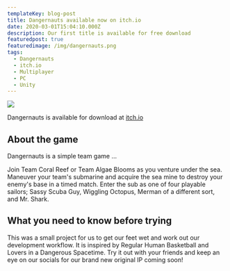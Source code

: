 ```yaml
---
templateKey: blog-post
title: Dangernauts available now on itch.io
date: 2020-03-01T15:04:10.000Z
description: Our first title is available for free download
featuredpost: true
featuredimage: /img/dangernauts.png
tags:
  - Dangernauts
  - itch.io
  - Multiplayer
  - PC
  - Unity
---
```

![](/img/dangernauts.png)

Dangernauts is available for download at [itch.io](https://littleleafinteractive.itch.io/dangernauts)

## About the game

Dangernauts is a simple team game ...

Join Team Coral Reef or Team Algae Blooms as you venture under the sea. Maneuver your team's submarine and acquire the sea mine to destroy your enemy's base in a timed match. Enter the sub as one of four playable sailors; Sassy Scuba Guy, Wiggling Octopus, Merman of a different sort, and Mr. Shark.

## What you need to know before trying

This was a small project for us to get our feet wet and work out our development workflow. It is inspired by Regular Human Basketball and Lovers in a Dangerous Spacetime. Try it out with your friends and keep an eye on our socials for our brand new original IP coming soon!